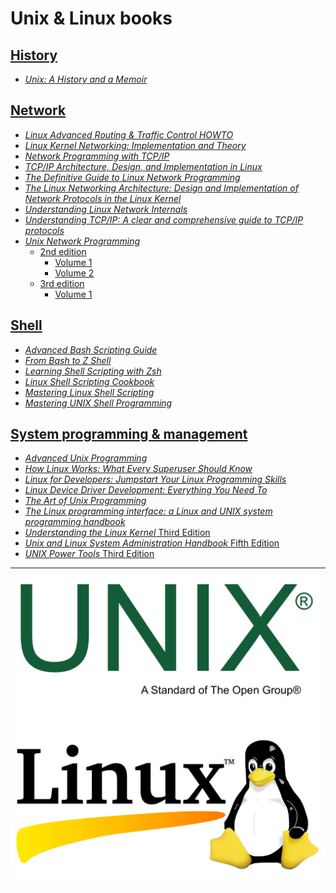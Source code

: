 # Unix & Linux books

## [History](./books/history)

* [_Unix: A History and a Memoir_](./books/history/UNIX-A-History-and-a-Memoir_RuLit_Me_616356.pdf)

## [Network](./books/network/)

* [_Linux Advanced Routing & Traffic Control HOWTO_](./books/network/Adv-Routing-HOWTO.pdf)
* [_Linux Kernel Networking: Implementation and Theory_](./books/network/Linux%20Kernel%20Networking%20-%20Implementation%20and%20Theory.pdf)
* [_Network Programming with TCP/IP_](./books/network/Network%20Programming%20With%20TCP_IP.pdf)
* [_TCP/IP Architecture, Design, and Implementation in Linux_](./books/network/TCP_IP_ARCHITECTURE_DESIGN_AND_IMPLEMENT.pdf)
* [_The Definitive Guide to Linux Network Programming_](./books/network/The%20Definitive%20Guide%20to%20Linux%20Network%20Programming.pdf)
* [_The Linux Networking Architecture: Design and Implementation of Network Protocols in the Linux Kernel_](./books/network/The%20Linux%20Networking%20Architecture%20Design%20and%20Implementation%20of%20Network%20Protocols%20in%20the%20Linux%20Kernel.pdf)
* [_Understanding Linux Network Internals_](./books/network/Understanding%20Linux%20network%20internals%20(Christian%20Benvenuti)%20(Z-Library).pdf)
* [_Understanding TCP/IP: A clear and comprehensive guide to TCP/IP protocols_](./books/network/Understanding%20TCP_IP%20a%20clear%20and%20comprehensive%20guide%20to%20TCP_IP%20protocols.pdf)
* [_Unix Network Programming_](./books/network/Unix%20Network%20Programming%20-%20W.%20Richard%20Stevens/)
    * [2nd edition](./books/network/Unix%20Network%20Programming%20-%20W.%20Richard%20Stevens/2nd%20Edition/)
        * [Volume 1](./books/network/Unix%20Network%20Programming%20-%20W.%20Richard%20Stevens/2nd%20Edition/Unix%20Network%20Programming%20-%20W.%20Richard%20Stevens%20-%202nd%20Edition%20Volume%201.pdf)
        * [Volume 2](./books/network/Unix%20Network%20Programming%20-%20W.%20Richard%20Stevens/2nd%20Edition/Unix%20Network%20Programming%20-%20W.%20Richard%20Stevens%20-%202nd%20Edition%20Volume%202.pdf)
    * [3rd edition](./books/network/Unix%20Network%20Programming%20-%20W.%20Richard%20Stevens/3rd%20Edition/)
        * [Volume 1](./books/network/Unix%20Network%20Programming%20-%20W.%20Richard%20Stevens/3rd%20Edition/Unix%20Network%20Programming%20-%20W.%20Richard%20Stevens%20-%203rd%20Edition%20Volume%201.pdf)

## [Shell](./books/shell/)

* [_Advanced Bash Scripting Guide_](./books/shell/0245-advanced-bash-scripting-guide.pdf)
* [_From Bash to Z Shell_](./books/shell/From%20Bash%20to%20Z%20Shell%20Conquering%20the%20Command%20Line%20(Oliver%20Kiddle,%20Jerry%20Peek,%20Peter%20Stephenson)%20(Z-Library).pdf)
* [_Learning Shell Scripting with Zsh_](./books/shell/Learning%20shell%20scripting%20with%20Zsh%20your%20one-stop%20guide%20to%20reading,%20writing,%20debugging%20simple%20and%20complex%20Z%20shell%20scripts%20(Festari,%20Gastón)%20(Z-Library).pdf)
* [_Linux Shell Scripting Cookbook_](./books/shell/Linux%20Shell%20Scripting%20Cookbook%20-%20Third%20Edition.pdf)
* [_Mastering Linux Shell Scripting_](./books/shell/mastering-linux-shell-scripting.pdf)
* [_Mastering UNIX Shell Programming_](./books/shell/Mastering%20UNIX%20Shell%20Scripting.pdf)

## [System programming & management](./books/system/)

* [_Advanced Unix Programming_](./books/system/Advanced%20Unix%20Programming%202nd%20Edition%20by%20Marc%20J.%20Rochkind.pdf)
* [_How Linux Works: What Every Superuser Should Know_](./books/system/How%20Linux%20Works%20What%20Every%20Superuser%20Should%20Know%202nd%20Edition.pdf)
* [_Linux for Developers: Jumpstart Your Linux Programming Skills_](./books/system/Linux%20for%20Developers%20Jumpstart%20Your%20Linux%20Programming%20Skills.pdf)
* [_Linux Device Driver Development: Everything You Need To_](./books/system/Linux%20Device%20Driver%20Development_%20Everything%20you%20need%20to%20--%20John%20Madieu%20--%202,%202022%20--%20Packt%20Publishing%20--%209781803240060%20--%20457186e9fef5856f254553fe2f302423%20--%20Anna’s%20Archive.pdf)
* [_The Art of Unix Programming_](./books/system/The%20Art%20of%20Unix%20Programming%20by%20Eric%20Steven%20Raymond.pdf)
* [_The Linux programming interface: a Linux and UNIX system programming handbook_](./books/system/The%20Linux%20programming%20interface%20a%20Linux%20and%20UNIX%20system%20programming%20handbook%20(Michael%20Kerrisk)%20(z-lib.org).pdf)
* [_Understanding the Linux Kernel_ Third Edition](./books/system/Understanding%20the%20Linux%20Kernel,%20Third%20Edition%20(Daniel%20P.%20Bovet,%20Marco%20Cesati%20Ph.D.)%20(Z-Library).pdf)
* [_Unix and Linux System Administration Handbook_ Fifth Edition](./books/system/2017%20Nemeth%20Evi%20etal%20-%20UNIX%20and%20Linux%20System%20Administration%20Handbook[5thED]_Rell.pdf)
* [_UNIX Power Tools_ Third Edition](./books/system/UNIX%20Power%20Tools,%203rd%20Edition%20(Jerry%20Peek,%20Shelley%20Powers,%20Tim%20O’Reilly%20etc.)%20(Z-Library).pdf)

---

![Unix](./unix.png)<br/>
![Linux](./linux.jpg)